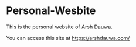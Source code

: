 # Personal-Wesbite

This is the personal website of Arsh Dauwa.


You can access this site at https://arshdauwa.com/
